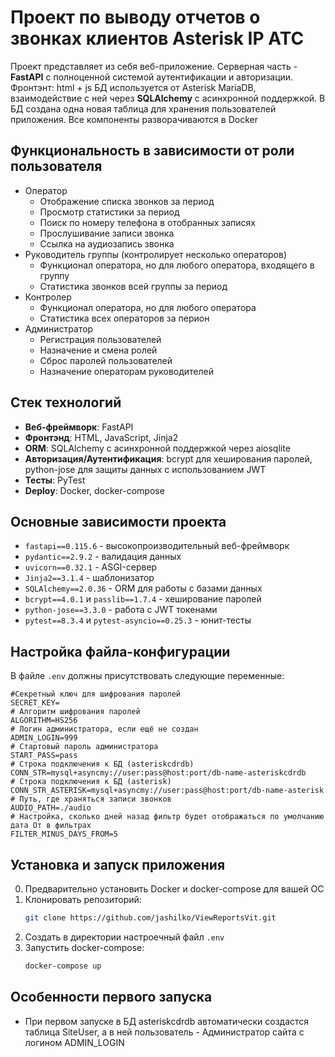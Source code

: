 # Проект по выводу отчетов о звонках клиентов Asterisk IP АТС

Проект представляет из себя веб-приложение.
Серверная часть - **FastAPI** с полноценной системой аутентификации и авторизации.
Фронтэнт: html + js
БД используется от Asterisk MariaDB, взаимодействие с ней через **SQLAlchemy** с асинхронной поддержкой. В БД создана одна новая таблица для хранения пользователей приложения.
Все компоненты разворачиваются в Docker

## Функциональность в зависимости от роли пользователя
- Оператор
  - Отображение списка звонков за период
  - Просмотр статистики за период
  - Поиск по номеру телефона в отобранных записях
  - Прослушивание записи звонка
  - Ссылка на аудиозапись звонка   
- Руководитель группы (контролирует несколько операторов)
  - Функционал оператора, но для любого оператора, входящего в группу
  - Статистика звонков всей группы за период
- Контролер
  - Функционал оператора, но для любого оператора
  - Статистика всех операторов за перион
- Администратор
  - Регистрация пользователей
  - Назначение и смена ролей
  - Сброс паролей пользователей
  - Назначение операторам руководителей

## Стек технологий
- **Веб-фреймворк**: FastAPI
- **Фронтэнд**: HTML, JavaScript, Jinja2
- **ORM**: SQLAlchemy с асинхронной поддержкой через aiosqlite
- **Авторизация/Аутентификация**: bcrypt для хеширования паролей, python-jose для защиты данных с использованием JWT
- **Тесты**: PyTest
- **Deploy**: Docker, docker-compose

## Основные зависимости проекта

- `fastapi==0.115.6` - высокопроизводительный веб-фреймворк
- `pydantic==2.9.2` - валидация данных
- `uvicorn==0.32.1` - ASGI-сервер
- `Jinja2==3.1.4` - шаблонизатор
- `SQLAlchemy==2.0.36` - ORM для работы с базами данных
- `bcrypt==4.0.1` и `passlib==1.7.4` - хеширование паролей
- `python-jose==3.3.0` - работа с JWT токенами
- `pytest==8.3.4` и `pytest-asyncio==0.25.3` - юнит-тесты


## Настройка файла-конфигурации

В файле `.env` должны присутствовать следующие переменные: 
```
#Секретный ключ для шифрования паролей
SECRET_KEY=
# Алгоритм шифрования паролей
ALGORITHM=HS256
# Логин администратора, если ещё не создан
ADMIN_LOGIN=999
# Стартовый пароль администратора
START_PASS=pass
# Строка подключения к БД (asteriskcdrdb)
CONN_STR=mysql+asyncmy://user:pass@host:port/db-name-asteriskcdrdb
# Строка подключения к БД (asterisk)
CONN_STR_ASTERISK=mysql+asyncmy://user:pass@host:port/db-name-asterisk
# Путь, где храняться записи звонков
AUDIO_PATH=./audio
# Настройка, сколько дней назад фильтр будет отображаться по умолчанию дата От в фильтрах
FILTER_MINUS_DAYS_FROM=5
```

## Установка и запуск приложения
0. Предварительно установить Docker и docker-compose для вашей ОС
1. Клонировать репозиторий:
   ```bash
   git clone https://github.com/jashilko/ViewReportsVit.git
   ```
2. Создать в директории настроечный файл `.env`
3. Запустить docker-compose:
   ```bash
   docker-compose up
   ```
## Особенности первого запуска
- При первом запуске в БД asteriskcdrdb автоматически создастся таблица SiteUser, а в ней пользователь - Администратор сайта с логином ADMIN_LOGIN

